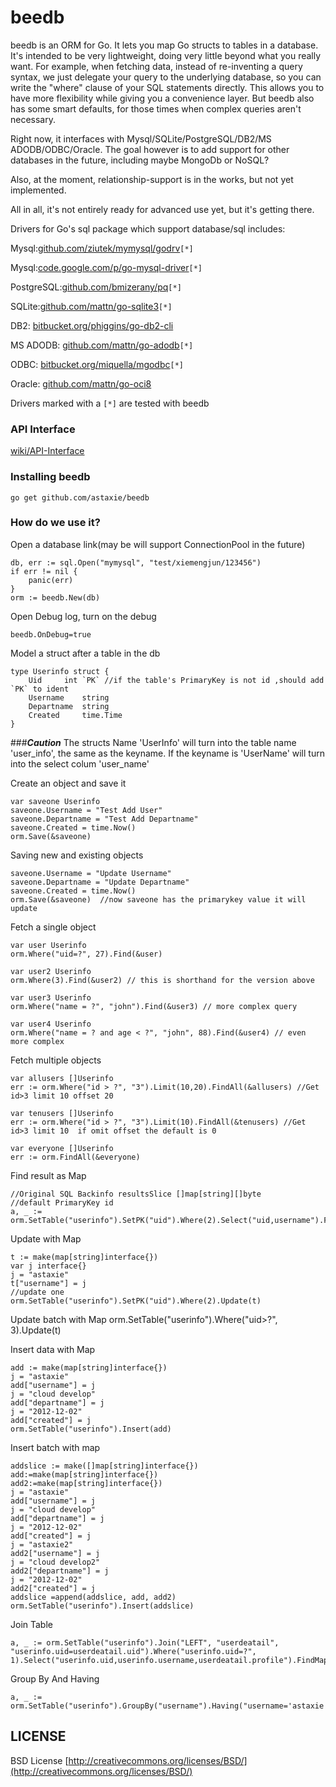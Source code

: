 beedb
=====

beedb is an ORM for Go. It lets you map Go structs to tables in a database. It's intended to be very lightweight, doing very little beyond what you really want. For example, when fetching data, instead of re-inventing a query syntax, we just delegate your query to the underlying database, so you can write the "where" clause of your SQL statements directly. This allows you to have more flexibility while giving you a convenience layer. But beedb also has some smart defaults, for those times when complex queries aren't necessary.

Right now, it interfaces with Mysql/SQLite/PostgreSQL/DB2/MS ADODB/ODBC/Oracle. The goal however is to add support for other databases in the future, including maybe MongoDb or NoSQL? 

Also, at the moment, relationship-support is in the works, but not yet implemented.

All in all, it's not entirely ready for advanced use yet, but it's getting there.

Drivers for Go's sql package which support database/sql includes:

Mysql:[github.com/ziutek/mymysql/godrv](https://github.com/ziutek/mymysql/godrv)`[*]`

Mysql:[code.google.com/p/go-mysql-driver](http://code.google.com/p/go-mysql-driver/ )`[*]`

PostgreSQL:[github.com/bmizerany/pq](https://github.com/bmizerany/pq)`[*]`

SQLite:[github.com/mattn/go-sqlite3](https://github.com/mattn/go-sqlite3)`[*]`

DB2: [bitbucket.org/phiggins/go-db2-cli](https://bitbucket.org/phiggins/go-db2-cli)

MS ADODB: [github.com/mattn/go-adodb](https://github.com/mattn/go-adodb)`[*]`

ODBC: [bitbucket.org/miquella/mgodbc](https://bitbucket.org/miquella/mgodbc)`[*]`

Oracle: [github.com/mattn/go-oci8](https://github.com/mattn/go-oci8)

Drivers marked with a `[*]` are tested with beedb

### API Interface 
[wiki/API-Interface](https://github.com/astaxie/beedb/wiki/API-Interface)

### Installing beedb
    go get github.com/astaxie/beedb

### How do we use it?

Open a database link(may be will support ConnectionPool in the future)

	db, err := sql.Open("mymysql", "test/xiemengjun/123456")
	if err != nil {
		panic(err)
	}
	orm := beedb.New(db)
	
Open Debug log, turn on the debug
  
    beedb.OnDebug=true

Model a struct after a table in the db

	type Userinfo struct {
		Uid		int	`PK` //if the table's PrimaryKey is not id ,should add `PK` to ident
		Username	string
		Departname	string
		Created		time.Time
	}

###***Caution***
The structs Name 'UserInfo' will turn into the table name 'user_info', the same as the keyname.	
If the keyname is 'UserName' will turn into the select colum 'user_name'	
	

Create an object and save it

	var saveone Userinfo
	saveone.Username = "Test Add User"
	saveone.Departname = "Test Add Departname"
	saveone.Created = time.Now()
	orm.Save(&saveone)

Saving new and existing objects

	saveone.Username = "Update Username"  
	saveone.Departname = "Update Departname"
	saveone.Created = time.Now()
	orm.Save(&saveone)  //now saveone has the primarykey value it will update

Fetch a single object

	var user Userinfo
	orm.Where("uid=?", 27).Find(&user)

	var user2 Userinfo
	orm.Where(3).Find(&user2) // this is shorthand for the version above

	var user3 Userinfo
	orm.Where("name = ?", "john").Find(&user3) // more complex query

	var user4 Userinfo
	orm.Where("name = ? and age < ?", "john", 88).Find(&user4) // even more complex

Fetch multiple objects

	var allusers []Userinfo
	err := orm.Where("id > ?", "3").Limit(10,20).FindAll(&allusers) //Get id>3 limit 10 offset 20

	var tenusers []Userinfo
	err := orm.Where("id > ?", "3").Limit(10).FindAll(&tenusers) //Get id>3 limit 10  if omit offset the default is 0

	var everyone []Userinfo
	err := orm.FindAll(&everyone)

Find result as Map

	//Original SQL Backinfo resultsSlice []map[string][]byte 
	//default PrimaryKey id
	a, _ := orm.SetTable("userinfo").SetPK("uid").Where(2).Select("uid,username").FindMap()

Update with Map

	t := make(map[string]interface{})
	var j interface{}
	j = "astaxie"
	t["username"] = j
	//update one
	orm.SetTable("userinfo").SetPK("uid").Where(2).Update(t)

Update batch with Map
	orm.SetTable("userinfo").Where("uid>?", 3).Update(t)


Insert data with Map	

	add := make(map[string]interface{})
	j = "astaxie"
	add["username"] = j
	j = "cloud develop"
	add["departname"] = j
	j = "2012-12-02"
	add["created"] = j
	orm.SetTable("userinfo").Insert(add)

Insert batch with map

	addslice := make([]map[string]interface{})
	add:=make(map[string]interface{})
	add2:=make(map[string]interface{})
	j = "astaxie"
	add["username"] = j
	j = "cloud develop"
	add["departname"] = j
	j = "2012-12-02"
	add["created"] = j
	j = "astaxie2"
	add2["username"] = j
	j = "cloud develop2"
	add2["departname"] = j
	j = "2012-12-02"
	add2["created"] = j
	addslice =append(addslice, add, add2)
	orm.SetTable("userinfo").Insert(addslice)

Join Table

	a, _ := orm.SetTable("userinfo").Join("LEFT", "userdeatail", "userinfo.uid=userdeatail.uid").Where("userinfo.uid=?", 1).Select("userinfo.uid,userinfo.username,userdeatail.profile").FindMap()


Group By And Having

	a, _ := orm.SetTable("userinfo").GroupBy("username").Having("username='astaxie'").FindMap()

## LICENSE

 BSD License
 [http://creativecommons.org/licenses/BSD/](http://creativecommons.org/licenses/BSD/)